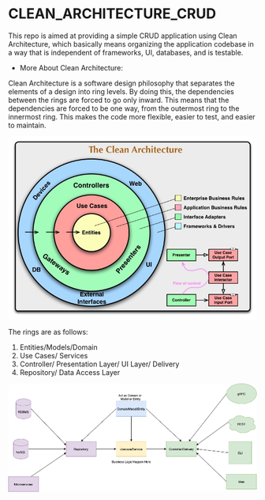 # CLEAN_ARCHITECTURE_CRUD

This repo is aimed at providing a simple CRUD application using Clean Architecture, which basically means organizing the application codebase in a way that is independent of frameworks, UI, databases, and is testable.

- More About Clean Architecture:

Clean Architecture is a software design philosophy that separates the elements of a design into ring levels. By doing this, the dependencies between the rings are forced to go only inward. This means that the dependencies are forced to be one way, from the outermost ring to the innermost ring. This makes the code more flexible, easier to test, and easier to maintain.

![](https://github.com/binadam1983/CLEAN_ARCHITECTURE_CRUD/blob/958903e5e6bf49bbae9b57ca8278a56b24a41524/CleanArchitecture.jpg)

The rings are as follows:

1. Entities/Models/Domain
2. Use Cases/ Services
3. Controller/ Presentation Layer/ UI Layer/ Delivery
4. Repository/ Data Access Layer

![](https://github.com/binadam1983/CLEAN_ARCHITECTURE_CRUD/blob/958903e5e6bf49bbae9b57ca8278a56b24a41524/clean-arch.png)
